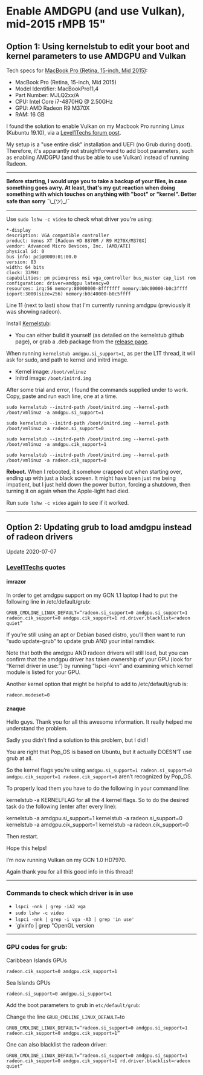 # Enable AMDGPU (and use Vulkan), mid-2015 rMPB 15"

## Option 1: Using kernelstub to edit your boot and kernel parameters to use AMDGPU and Vulkan

Tech specs for [MacBook Pro (Retina, 15-inch, Mid 2015)](https://support.apple.com/kb/SP719):
* MacBook Pro (Retina, 15-inch, Mid 2015)
* Model Identifier: MacBookPro11,4
* Part Number: MJLQ2xx/A
* CPU: Intel Core i7-4870HQ @ 2.50GHz
* GPU: AMD Radeon R9 M370X
* RAM: 16 GB


I found the solution to enable Vulkan on my Macbook Pro running Linux (Kubuntu 19.10), via a [Level1Techs forum post](https://forum.level1techs.com/t/vulkan-with-amds-gcn-1-0/131427/32).

My setup is a "use entire disk" installation and UEFI (no Grub during doot). Therefore, it's apparantly not straightforward to add boot parameters, such as enabling AMDGPU (and thus be able to use Vulkan) instead of running Radeon.

_____

**Before starting, I would urge you to take a backup of your files, in case something goes awry. At least, that's my gut reaction when doing something with which touches on anything with "boot" or "kernel". Better safe than sorry** ¯\\\_(ツ)\_/¯

_____

Use `sudo lshw -c video` to check what driver you're using:

    *-display                 
    description: VGA compatible controller
    product: Venus XT [Radeon HD 8870M / R9 M270X/M370X]
    vendor: Advanced Micro Devices, Inc. [AMD/ATI]
    physical id: 0
    bus info: pci@0000:01:00.0
    version: 83
    width: 64 bits
    clock: 33MHz
    capabilities: pm pciexpress msi vga_controller bus_master cap_list rom
    configuration: driver=amdgpu latency=0
    resources: irq:56 memory:80000000-8fffffff memory:b0c00000-b0c3ffff ioport:3000(size=256) memory:b0c40000-b0c5ffff

Line 11 (next to last) show that I'm currently running amdgpu (previously it was showing radeon).

Install [Kernelstub](https://github.com/isantop/kernelstub):

* You can either build it yourself (as detailed on the kernelstub github page), or grab a .deb package from the [release page](https://github.com/isantop/kernelstub/releases).

When running `kernelstub amdgpu.si_support=1`, as per the L1T thread, it will ask for sudo, and path to kernel and initrd image.

* Kernel image: `/boot/vmlinuz`
* Initrd image: `/boot/initrd.img`

After some trial and error, I found the commands supplied under to work. Copy, paste and run each line, one at a time.

`sudo kernelstub --initrd-path /boot/initrd.img --kernel-path /boot/vmlinuz -a amdgpu.si_support=1`

`sudo kernelstub --initrd-path /boot/initrd.img --kernel-path /boot/vmlinuz -a radeon.si_support=0`

`sudo kernelstub --initrd-path /boot/initrd.img --kernel-path /boot/vmlinuz -a amdgpu.cik_support=1`

`sudo kernelstub --initrd-path /boot/initrd.img --kernel-path /boot/vmlinuz -a radeon.cik_support=0`

**Reboot.** When I rebooted, it somehow crapped out when starting over, ending up with just a black screen. It might have been just me being impatient, but I just held down the power button, forcing a shutdown, then turning it on again when the Apple-light had died.

Run `sudo lshw -c video` again to see if it worked.

____

## Option 2: Updating grub to load amdgpu instead of radeon drivers
Update 2020-07-07

### [Level1Techs](https://forum.level1techs.com/t/vulkan-with-amds-gcn-1-0/131427/30) quotes

#### imrazor

In order to get amdgpu support on my GCN 1.1 laptop I had to put the following line in /etc/default/grub:

    GRUB_CMDLINE_LINUX_DEFAULT=“radeon.si_support=0 amdgpu.si_support=1 radeon.cik_support=0 amdgpu.cik_support=1 rd.driver.blacklist=radeon quiet”

If you’re still using an apt or Debian based distro, you’ll then want to run “sudo update-grub” to update grub AND your intial ramdisk.

Note that both the amdgpu AND radeon drivers will still load, but you can confirm that the amdgpu driver has taken ownership of your GPU (look for “Kernel driver in use:”) by running “lspci -knn” and examining which kernel module is listed for your GPU.

Another kernel option that might be helpful to add to /etc/default/grub is:

    radeon.modeset=0

#### znaque

Hello guys. Thank you for all this awesome information. It really helped me understand the problem.

Sadly you didn’t find a solution to this problem, but I did!!

You are right that Pop_OS is based on Ubuntu, but it actually DOESN’T use grub at all.

So the kernel flags you’re using `amdgpu.si_support=1 radeon.si_support=0 amdgpu.cik_support=1 radeon.cik_support=0` aren’t recognized by Pop_OS.

To properly load them you have to do the following in your command line:

kernelstub -a KERNELFLAG for all the 4 kernel flags. So to do the desired task do the following (enter after every line):

   kernelstub -a amdgpu.si_support=1
   kernelstub -a radeon.si_support=0
   kernelstub -a amdgpu.cik_support=1
   kernelstub -a radeon.cik_support=0

Then restart.

Hope this helps!

I’m now running Vulkan on my GCN 1.0 HD7970.

Again thank you for all this good info in this thread!

____

###  Commands to check which driver is in use

* `lspci -nnk | grep -iA2 vga`
* `sudo lshw -c video`
* `lspci -nnk | grep -i vga -A3 | grep 'in use'`
* `glxinfo | grep "OpenGL version


____

### GPU codes for grub:

Caribbean Islands GPUs

`radeon.cik_support=0 amdgpu.cik_support=1`

Sea Islands GPUs

`radeon.si_support=0 amdgpu.si_support=1`
 
 Add the boot parameters to grub in `etc/default/grub`:
 
 Change the line `GRUB_CMDLINE_LINUX_DEFAULT=`to
 
`GRUB_CMDLINE_LINUX_DEFAULT=“radeon.si_support=0 amdgpu.si_support=1 radeon.cik_support=0 amdgpu.cik_support=1”`

 
 One can also blacklist the radeon driver:
 
`GRUB_CMDLINE_LINUX_DEFAULT=“radeon.si_support=0 amdgpu.si_support=1 radeon.cik_support=0 amdgpu.cik_support=1 rd.driver.blacklist=radeon quiet”`
